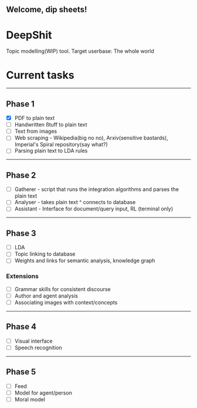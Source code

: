 Welcome, dip sheets!
---------------
DeepShit
==============

Topic modelling(WIP) tool. Target userbase: The whole world


# Current tasks
___
## Phase 1
- [x] PDF to plain text
- [ ] Handwritten ßtuff to plain text
- [ ] Text from images
- [ ] Web scraping - Wikipedia(big no no), Arxiv(sensitive bastards), Imperial's Spiral repository(say what?)
- [ ] Parsing plain text to LDA rules
___
## Phase 2
- [ ] Gatherer - script that runs the integration algorithms and parses the plain text
- [ ] Analyser - takes plain text ^ connects to database
- [ ] Assistant - Interface for document/query input, RL (terminal only)
___
## Phase 3
- [ ] LDA
- [ ] Topic linking to database 
- [ ] Weights and links for semantic analysis, knowledge graph
### Extensions
- [ ] Grammar skills for consistent discourse
- [ ] Author and agent analysis
- [ ] Associating images with context/concepts
___
## Phase 4
- [ ] Visual interface
- [ ] Speech recognition
___
## Phase 5
- [ ] Feed
- [ ] Model for agent/person
- [ ] Moral model
